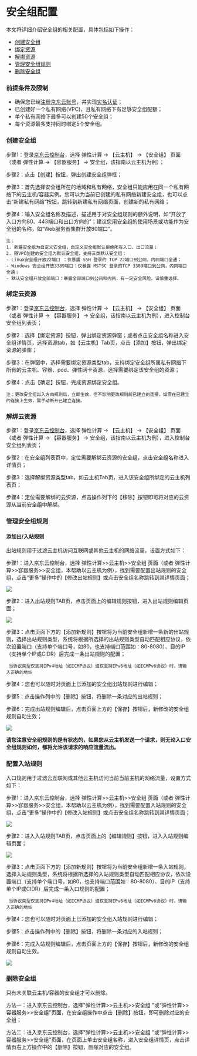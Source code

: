 # 安全组配置

本文将详细介绍安全组的相关配置，具体包括如下操作：

- [创建安全组](security-group-configuration#user-content-1)
- [绑定资源](security-group-configuration#user-content-2)
- [解绑资源](security-group-configuration#user-content-3)
- [管理安全组规则](security-group-configuration#user-content-4)
- [删除安全组](security-group-configuration#user-content-5)

### 前提条件及限制

- 确保您已经[注册京东云账号](https://user.jdcloud.com/register?returnUrl=https%3A%2F%2Fwww.jdcloud.com%2F)，并实现[实名认证](https://docs.jdcloud.com/cn/real-name-verification/introduction)；
- 已创建好一个私有网络(VPC)，且私有网络下有足够安全组配额；
- 单个私有网络下最多可以创建50个安全组；
- 每个资源最多支持同时绑定5个安全组。


### 创建安全组

<div id="user-content-1"> </div>

步骤1：登录[京东云控制台](https://login.jdcloud.com/?returnUrl=https%3A%2F%2Fwww.jdcloud.com%2F)，选择 弹性计算 -> 【云主机】 -> 【安全组】 页面（或者 弹性计算 -> 【容器服务】 -> 安全组，该指南以云主机为例）；

步骤2：点击【创建】按钮，弹出创建安全组弹框；


步骤3：首先选择安全组所在的地域和私有网络，安全组只能应用在同一个私有网络下的云主机/容器实例。您可以为当前已创建的私有网络新建安全组，也可以点击“新建私有网络“按钮，跳转到新建私有网络页面，创建新的私有网络；

步骤4：输入安全组名称及描述，描述用于对安全组规则的额外说明，如“开放了入口方向80、443端口和出口方向的”；建议您用安全组的使用场景或功能作为安全组的名称，如“Web服务器集群开放80端口”。
```
注：
1. 新建安全组为自定义安全组，自定义安全组默认拒绝所有入口、出口流量；
2. 随VPC创建的安全组为默认安全组，支持三类默认安全组：
- Linux安全组开放22端口 ：仅暴露 SSH 登录的 TCP 22端口到公网，内网端口全通；
- Windows 安全组开放3389端口：仅暴露 MSTSC 登录的TCP 3389端口到公网，内网端口全通；
- 默认安全组开放全部端口：暴露全部端口到公网和内网，有一定安全风险，请慎重选择。
```



### 绑定云资源

<div id="user-content-2"> </div>

步骤1：登录[京东云控制台](https://login.jdcloud.com/?returnUrl=https%3A%2F%2Fwww.jdcloud.com%2F)，选择 弹性计算 -> 【云主机】 -> 【安全组】 页面（或者 弹性计算 -> 【容器服务】 -> 安全组，该指南以云主机为例），进入控制台安全组列表页；

步骤2：选择【绑定资源】按钮，弹出绑定资源弹窗；或者点击安全组名称进入安全组详情页，选择资源tab，如【云主机】Tab页，点击【添加】按钮，弹出绑定资源的弹窗；

步骤3：在弹窗中，选择需要绑定资源类型tab，支持绑定安全组所属私有网络下所有的云主机、容器、pod、弹性网卡资源，选择需要绑定该安全组的资源；

步骤4：点击【确定】按钮，完成资源绑定安全组。


```
注：更改安全组出入方向规则后，立即生效，但不影响更改规则前已建立的连接，如需在已建立的连接上生效，需手动断开已建立连接。
```

### 解绑云资源

<div id="user-content-3"> </div>

步骤1：登录[京东云控制台](https://login.jdcloud.com/?returnUrl=https%3A%2F%2Fwww.jdcloud.com%2F)，选择 弹性计算 -> 【云主机】 -> 【安全组】 页面（或者 弹性计算 -> 【容器服务】 -> 安全组，该指南以云主机为例），进入控制台安全组列表页；

步骤2：在安全组列表页中，定位需要解绑云资源的安全组，点击安全组名称进入详情页；

步骤3：选择解绑资源类型tab，如云主机Tab页，进入该安全组所绑定的云主机列表页；

步骤4：定位需要解绑的云资源，点击操作列下的【移除】按钮即可将对应的云资源从当前安全组中解绑。




### 管理安全组规则
<div id="user-content-4"> </div>

#### 添加出/入站规则
出站规则用于过滤云主机访问互联网或其他云主机的网络流量，设置方式如下：

步骤1：进入京东云控制台，选择 弹性计算>>云主机>>安全组 页面（或者 弹性计算>>容器服务>>安全组，本帮助以云主机为例），找到需要配置出站规则的安全组，点击“更多”操作中的【修改出站规则】或点击安全组名称跳转到其详情页面；

![](/image/Networking/Virtual-Private-Cloud/Operation-Guide/Security-Group-Configuration/Step6.png)



步骤2：进入出站规则TAB页，点击页面上的编辑规则按钮，进入出站规则编辑页面；

![](/image/Networking/Virtual-Private-Cloud/Operation-Guide/Security-Group-Configuration/Step7.png)



步骤3：点击页面下方的【添加新规则】按钮将为当前安全组新增一条新的出站规则，选择出站规则类型，系统将根据所选择的出站规则类型自动匹配相应协议，依次设置端口（支持单个端口号，如80，也支持端口范围如：80-8080）、目的IP（支持单个IP或CIDR）后完成一条出站规则的配置；

     当协议类型仅支持IPv4地址（如ICMP协议）或仅支持IPv6地址（如ICMPv6协议）时，请输入正确的地址
     
步骤4：您也可以随时对页面上已添加的安全组出站规则进行编辑；

步骤5：点击操作列中的【删除】按钮，将删除一条对应的出站规则；

步骤6：完成出站规则编辑后，点击页面上方的【保存】按钮后，新修改的安全组规则自动生效；

![](/image/Networking/Virtual-Private-Cloud/Operation-Guide/Security-Group-Configuration/Step8.png)



**请您注意安全组规则的是有状态的，如果您从云主机发送一个请求，则无论入口安全组规则如何，都将允许该请求的响应流量流出。**



### 配置入站规则

入口规则用于过滤云互联网或其他云主机访问当前当前主机的网络流量，设置方式如下：

步骤1：进入京东云控制台，选择 弹性计算>>云主机>>安全组 页面（或者 弹性计算>>容器服务>>安全组，本帮助以云主机为例），找到需要配置入站规则的安全组，点击“更多”操作中的【修改入站规则】或点击安全组名称跳转到其详情页面；

![](/image/Networking/Virtual-Private-Cloud/Operation-Guide/Security-Group-Configuration/Step9.png) 



步骤2：进入入站规则TAB页，点击页面上的【编辑规则】按钮，进入入站规则编辑页面；

![](/image/Networking/Virtual-Private-Cloud/Operation-Guide/Security-Group-Configuration/Step10.png)



步骤3：点击页面下方的【添加新规则】按钮将为当前安全组新增一条入站规则，选择入站规则类型，系统将根据所选择的入站规则类型自动匹配相应协议，依次设置端口（支持单个端口号，如80，也支持端口范围如：80-8080）、目的IP（支持单个IP或CIDR）后完成一条入口规则的配置；

     当协议类型仅支持IPv4地址（如ICMP协议）或仅支持IPv6地址（如ICMPv6协议）时，请输入正确的地址

步骤4：您也可以随时对页面上已添加的安全组入站规则进行编辑；

步骤5：点击操作列中的【删除】按钮，将删除一条对应的入站规则；

步骤6：完成入站规则编辑后，点击页面上方的【保存】按钮后，新修改的安全组规则自动生效。

![](/image/Networking/Virtual-Private-Cloud/Operation-Guide/Security-Group-Configuration/Step11.png)





### 删除安全组

只有未关联云主机/容器的安全组才可以删除。

方法一：进入京东云控制台，选择"弹性计算>>云主机>>安全组 "或“弹性计算>>容器服务>>安全组”页面，在安全组操作中点击【删除】按钮，即可删除对应的安全组；

方法二：进入京东云控制台，选择"弹性计算>>云主机>>安全组 "或“弹性计算>>容器服务>>安全组”页面，在页面上单击安全组名称，进入安全组详情页，点击详情页右上方操作中的【删除】按钮，删除对应的安全组。

 
